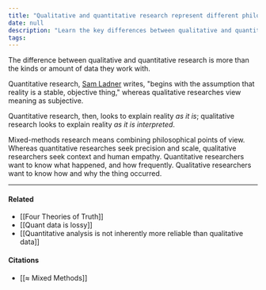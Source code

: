 ```yaml
---
title: "Qualitative and quantitative research represent different philosophies of knowledge"
date: null
description: "Learn the key differences between qualitative and quantitative research, including their goals, methods, and how mixed-methods combine objective data with human context and meaning."
tags:
---
```


The difference between qualitative and quantitative research is more than the kinds or amount of data they work with.

Quantitative research, [Sam Ladner](https://publish.obsidian.md/mobydiction/notes/%E2%89%88+Ladner+-+Mixed+Methods) writes, "begins with the assumption that reality is a stable, objective thing," whereas qualitative researches view meaning as subjective.

Quantitative research, then, looks to explain reality _as it is_; qualitative research looks to explain reality _as it is interpreted_.

Mixed-methods research means combining philosophical points of view. Whereas quantitative researches seek precision and scale, qualitative researchers seek context and human empathy. Quantitative researchers want to know what happened, and how frequently. Qualitative researchers want to know how and why the thing occurred.

---

#### Related

- [[Four Theories of Truth]]
- [[Quant data is lossy]]
- [[Quantitative analysis is not inherently more reliable than qualitative data]]

#### Citations

- [[≈ Mixed Methods]]

